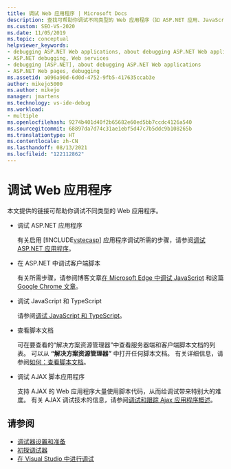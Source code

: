 ```yaml
---
title: 调试 Web 应用程序 | Microsoft Docs
description: 查找可帮助你调试不同类型的 Web 应用程序（如 ASP.NET 应用、JavaScript 和 TypeScript 应用 或 AJAX 脚本应用）的链接。
ms.custom: SEO-VS-2020
ms.date: 11/05/2019
ms.topic: conceptual
helpviewer_keywords:
- debugging ASP.NET Web applications, about debugging ASP.NET Web applications
- ASP.NET debugging, Web services
- debugging [ASP.NET], about debugging ASP.NET Web applications
- ASP.NET Web pages, debugging
ms.assetid: a096a90d-6d0d-4752-9fb5-417635ccab3e
author: mikejo5000
ms.author: mikejo
manager: jmartens
ms.technology: vs-ide-debug
ms.workload:
- multiple
ms.openlocfilehash: 9274b401d40f2b65682e60ed5bb7ccdc4126a540
ms.sourcegitcommit: 68897da7d74c31ae1ebf5d47c7b5ddc9b108265b
ms.translationtype: HT
ms.contentlocale: zh-CN
ms.lasthandoff: 08/13/2021
ms.locfileid: "122112862"
---
```

# <a name="debugging-web-applications"></a>调试 Web 应用程序

本文提供的链接可帮助你调试不同类型的 Web 应用程序。

- 调试 ASP.NET 应用程序

  有关启用 [!INCLUDE[vstecasp](../code-quality/includes/vstecasp_md.md)] 应用程序调试所需的步骤，请参阅[调试 ASP.NET 应用程序](how-to-enable-debugging-for-aspnet-applications.md)。

- 在 ASP.NET 中调试客户端脚本

  有关所需步骤，请参阅博客文章[在 Microsoft Edge 中调试 JavaScript](https://devblogs.microsoft.com/visualstudio/debug-javascript-in-microsoft-edge-from-visual-studio/) 和这篇 [Google Chrome 文章](https://devblogs.microsoft.com/aspnet/client-side-debugging-of-asp-net-projects-in-google-chrome)。

- 调试 JavaScript 和 TypeScript

  请参阅[调试 JavaScript 和 TypeScript](../javascript/debug-nodejs.md)。

- 查看脚本文档

  可在要查看的“解决方案资源管理器”中查看服务器端和客户端脚本文档的列表。 可以从 **“解决方案资源管理器”** 中打开任何脚本文档。 有关详细信息，请参阅[如何：查看脚本文档](../debugger/how-to-view-script-documents.md)。

- 调试 AJAX 脚本应用程序

  支持 AJAX 的 Web 应用程序大量使用脚本代码，从而给调试带来特别大的难度。 有关 AJAX 调试技术的信息，请参阅[调试和跟踪 Ajax 应用程序概述](/previous-versions/bb398817(v=vs.140))。

## <a name="see-also"></a>请参阅

- [调试器设置和准备](../debugger/debugger-settings-and-preparation.md)
- [初探调试器](../debugger/debugger-feature-tour.md)
- [在 Visual Studio 中进行调试](../debugger/index.yml)
